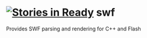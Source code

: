 [![Stories in Ready](https://badge.waffle.io/openfl/swf.png?label=ready)](https://waffle.io/openfl/swf)
swf
===

Provides SWF parsing and rendering for C++ and Flash
